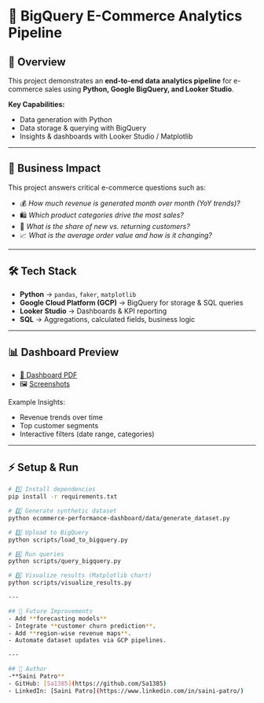 # 🛒 BigQuery E-Commerce Analytics Pipeline  

## 📌 Overview  
This project demonstrates an **end-to-end data analytics pipeline** for e-commerce sales using **Python, Google BigQuery, and Looker Studio**.  
 
**Key Capabilities:**  
- Data generation with Python  
- Data storage & querying with BigQuery  
- Insights & dashboards with Looker Studio / Matplotlib  

---

## 🚀 Business Impact  
This project answers critical e-commerce questions such as:  
- 💰 *How much revenue is generated month over month (YoY trends)?*  
- 🛍️ *Which product categories drive the most sales?*  
- 👤 *What is the share of new vs. returning customers?*  
- 📈 *What is the average order value and how is it changing?*  

---

## 🛠 Tech Stack  
- **Python** → `pandas`, `faker`, `matplotlib`  
- **Google Cloud Platform (GCP)** → BigQuery for storage & SQL queries  
- **Looker Studio** → Dashboards & KPI reporting  
- **SQL** → Aggregations, calculated fields, business logic  

---

## 📊 Dashboard Preview  
- [📄 Dashboard PDF](./docs/dashboard.pdf)  
- 🖼 [Screenshots](./docs/screenshots/)  

Example Insights:  
- Revenue trends over time  
- Top customer segments  
- Interactive filters (date range, categories)  

---

## ⚡ Setup & Run  

```bash
# 1️⃣ Install dependencies
pip install -r requirements.txt

# 2️⃣ Generate synthetic dataset
python ecommerce-performance-dashboard/data/generate_dataset.py

# 3️⃣ Upload to BigQuery
python scripts/load_to_bigquery.py

# 4️⃣ Run queries
python scripts/query_bigquery.py

# 5️⃣ Visualize results (Matplotlib chart)
python scripts/visualize_results.py

---

## 🔮 Future Improvements
- Add **forecasting models** 
- Integrate **customer churn prediction**.
- Add **region-wise revenue maps**.
- Automate dataset updates via GCP pipelines.

---

## 👤 Author
-**Saini Patro**  
- GitHub: [Sa1385](https://github.com/Sa1385)  
- LinkedIn: [Saini Patro](https://www.linkedin.com/in/saini-patro/) 

